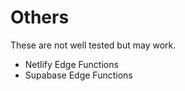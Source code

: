 # Others

These are not well tested but may work.

- Netlify Edge Functions
- Supabase Edge Functions

